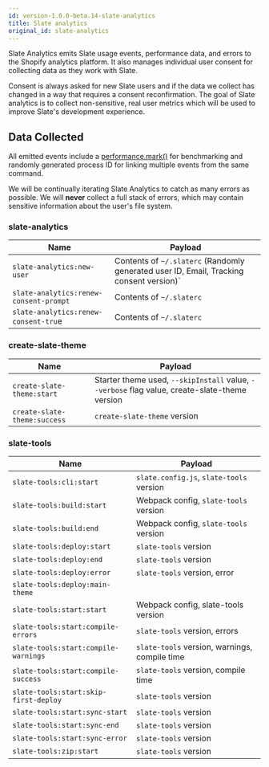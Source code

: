 ```yaml
---
id: version-1.0.0-beta.14-slate-analytics
title: Slate analytics
original_id: slate-analytics
---
```


Slate Analytics emits Slate usage events, performance data, and errors to the Shopify analytics platform. It also manages individual user consent for collecting data as they work with Slate.

Consent is always asked for new Slate users and if the data we collect has changed in a way that requires a consent reconfirmation. The goal of Slate analytics is to collect non-sensitive, real user metrics which will be used to improve Slate's development experience.

## Data Collected

All emitted events include a [performance.mark()](https://nodejs.org/api/perf_hooks.html#perf_hooks_performance_mark_name) for benchmarking and randomly generated process ID for linking multiple events from the same command.

We will be continually iterating Slate Analytics to catch as many errors as possible. We will **never** collect a full stack of errors, which may contain sensitive information about the user's file system.

### slate-analytics

| Name                                   | Payload                                                                                 |
| -------------------------------------- | --------------------------------------------------------------------------------------- |
| `slate-analytics:new-user`             | Contents of `~/.slaterc` (Randomly generated user ID, Email, Tracking consent version)` |
| `slate-analytics:renew-consent-prompt` | Contents of `~/.slaterc`                                                                |
| `slate-analytics:renew-consent-tru`e   | Contents of `~/.slaterc`                                                                |

### create-slate-theme

| Name                         | Payload                                                                                       |
| ---------------------------- | --------------------------------------------------------------------------------------------- |
| `create-slate-theme:start`   | Starter theme used, `--skipInstall` value, `--verbose` flag value, create-slate-theme version |
| `create-slate-theme:success` | `create-slate-theme` version                                                                  |

### slate-tools

| Name                                  | Payload                                       |
| ------------------------------------- | --------------------------------------------- |
| `slate-tools:cli:start`               | `slate.config.js`, `slate-tools` version      |
| `slate-tools:build:start`             | Webpack config, `slate-tools` version         |
| `slate-tools:build:end`               | Webpack config, `slate-tools` version         |
| `slate-tools:deploy:start`            | `slate-tools` version                         |
| `slate-tools:deploy:end`              | `slate-tools` version                         |
| `slate-tools:deploy:error`            | `slate-tools` version, error                  |
| `slate-tools:deploy:main-theme`       |                                               |
| `slate-tools:start:start`             | Webpack config, slate-tools version           |
| `slate-tools:start:compile-errors`    | `slate-tools` version, errors                 |
| `slate-tools:start:compile-warnings`  | `slate-tools` version, warnings, compile time |
| `slate-tools:start:compile-success`   | `slate-tools` version, compile time           |
| `slate-tools:start:skip-first-deploy` | `slate-tools` version                         |
| `slate-tools:start:sync-start`        | `slate-tools` version                         |
| `slate-tools:start:sync-end`          | `slate-tools` version                         |
| `slate-tools:start:sync-error`        | `slate-tools` version                         |
| `slate-tools:zip:start`               | `slate-tools` version                         |
